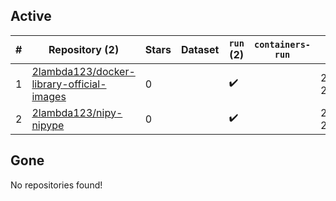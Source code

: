 ## Active
| # | Repository (2) | Stars | Dataset | `run` (2) | `containers-run` | Last Modified |
| --- | --- | --- | --- | --- | --- | --- |
| 1 | [2lambda123/docker-library-official-images](https://github.com/2lambda123/docker-library-official-images) | 0 |  | :heavy_check_mark: |  | 2024-09-16 21:14:34+00:00 |
| 2 | [2lambda123/nipy-nipype](https://github.com/2lambda123/nipy-nipype) | 0 |  | :heavy_check_mark: |  | 2024-10-14 20:35:29+00:00 |

## Gone
No repositories found!
